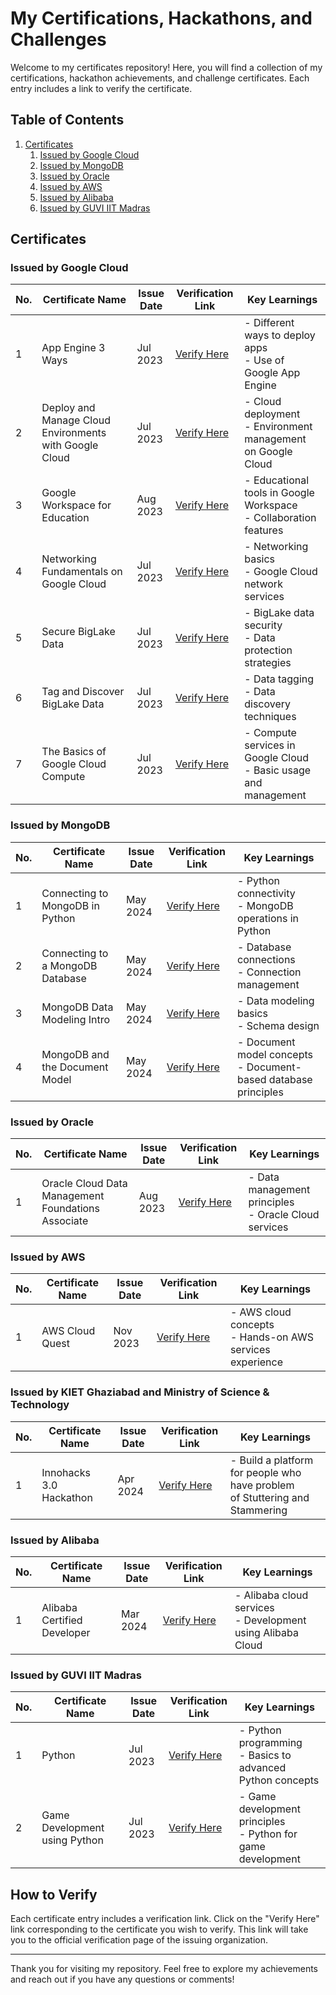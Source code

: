 # My Certifications, Hackathons, and Challenges

Welcome to my certificates repository! Here, you will find a collection of my certifications, hackathon achievements, and challenge certificates. Each entry includes a link to verify the certificate.

## Table of Contents
1. [Certificates](#certificates)
    1. [Issued by Google Cloud](#issued-by-google-cloud)
    2. [Issued by MongoDB](#issued-by-mongodb)
    3. [Issued by Oracle](#issued-by-oracle)
    4. [Issued by AWS](#issued-by-aws)
    5. [Issued by Alibaba](#issued-by-alibaba)
    6. [Issued by GUVI IIT Madras](#issued-by-guvi-iit-madras)

## Certificates

### Issued by Google Cloud
| No. | Certificate Name                                    | Issue Date | Verification Link                           | Key Learnings                                                            |
|-----|-----------------------------------------------------|------------|--------------------------------------------|--------------------------------------------------------------------------|
| 1   | App Engine 3 Ways                                   | Jul 2023   | [Verify Here](https://www.cloudskillsboost.google/public_profiles/74f02414-fac6-4188-b128-31575ba8d786/badges/4474516)           | - Different ways to deploy apps<br>- Use of Google App Engine            |
| 2   | Deploy and Manage Cloud Environments with Google Cloud | Jul 2023   | [Verify Here](https://www.cloudskillsboost.google/public_profiles/74f02414-fac6-4188-b128-31575ba8d786/badges/4504668)          | - Cloud deployment<br>- Environment management on Google Cloud          |
| 3   | Google Workspace for Education                      | Aug 2023   | [Verify Here](https://www.cloudskillsboost.google/public_profiles/74f02414-fac6-4188-b128-31575ba8d786/badges/4527368)           | - Educational tools in Google Workspace<br>- Collaboration features     |
| 4   | Networking Fundamentals on Google Cloud             | Jul 2023   | [Verify Here](https://www.cloudskillsboost.google/public_profiles/74f02414-fac6-4188-b128-31575ba8d786/badges/4500155)           | - Networking basics<br>- Google Cloud network services                  |
| 5   | Secure BigLake Data                                 | Jul 2023   | [Verify Here](https://www.cloudskillsboost.google/public_profiles/74f02414-fac6-4188-b128-31575ba8d786/badges/4491819)           | - BigLake data security<br>- Data protection strategies                 |
| 6   | Tag and Discover BigLake Data                       | Jul 2023   | [Verify Here](https://www.cloudskillsboost.google/public_profiles/74f02414-fac6-4188-b128-31575ba8d786/badges/4492309)           | - Data tagging<br>- Data discovery techniques                           |
| 7   | The Basics of Google Cloud Compute                  | Jul 2023   | [Verify Here](https://www.cloudskillsboost.google/public_profiles/74f02414-fac6-4188-b128-31575ba8d786/badges/4500123)           | - Compute services in Google Cloud<br>- Basic usage and management      |

### Issued by MongoDB
| No. | Certificate Name                        | Issue Date | Verification Link                           | Key Learnings                                                       |
|-----|-----------------------------------------|------------|--------------------------------------------|---------------------------------------------------------------------|
| 1   | Connecting to MongoDB in Python         | May 2024   | [Verify Here](https://learn.mongodb.com/c/wFmfsJ5AT4W2YJxJ5FeVFQ)           | - Python connectivity<br>- MongoDB operations in Python            |
| 2   | Connecting to a MongoDB Database        | May 2024   | [Verify Here](https://learn.mongodb.com/c/A2zppxZUShaRQSrSE_UNXA)           | - Database connections<br>- Connection management                  |
| 3   | MongoDB Data Modeling Intro             | May 2024   | [Verify Here](https://learn.mongodb.com/c/ZDIAWph9Tx2WqqyB2lVbIw)          | - Data modeling basics<br>- Schema design                          |
| 4   | MongoDB and the Document Model          | May 2024   | [Verify Here](https://learn.mongodb.com/c/Nzpq2Q--QjSYRUImDYEODA)          | - Document model concepts<br>- Document-based database principles  |

### Issued by Oracle
| No. | Certificate Name                                     | Issue Date | Verification Link                           | Key Learnings                                                    |
|-----|------------------------------------------------------|------------|--------------------------------------------|------------------------------------------------------------------|
| 1   | Oracle Cloud Data Management Foundations Associate   | Aug 2023   | [Verify Here]()          | - Data management principles<br>- Oracle Cloud services         |

### Issued by AWS
| No. | Certificate Name                    | Issue Date | Verification Link                           | Key Learnings                                                     |
|-----|-------------------------------------|------------|--------------------------------------------|-------------------------------------------------------------------|
| 1   | AWS Cloud Quest                     | Nov 2023   | [Verify Here](verification_link13)          | - AWS cloud concepts<br>- Hands-on AWS services experience        |

### Issued by KIET Ghaziabad and Ministry of Science & Technology
| No. | Certificate Name                    | Issue Date | Verification Link                           | Key Learnings                                                     |
|-----|-------------------------------------|------------|--------------------------------------------|-------------------------------------------------------------------|
| 1   | Innohacks 3.0 Hackathon         | Apr 2024   | [Verify Here](https://certificate.givemycertificate.com/c/98f404e2-a4cc-4fd2-a31a-640dfdae54be)          | - Build a platform for people who have problem <br> of Stuttering and Stammering    |

### Issued by Alibaba
| No. | Certificate Name                    | Issue Date | Verification Link                           | Key Learnings                                                     |
|-----|-------------------------------------|------------|--------------------------------------------|-------------------------------------------------------------------|
| 1   | Alibaba Certified Developer         | Mar 2024   | [Verify Here](verification_link14)          | - Alibaba cloud services<br>- Development using Alibaba Cloud     |

### Issued by GUVI IIT Madras
| No. | Certificate Name                    | Issue Date | Verification Link                           | Key Learnings                                                    |
|-----|-------------------------------------|------------|--------------------------------------------|------------------------------------------------------------------|
| 1   | Python                              | Jul 2023   | [Verify Here](https://www.guvi.in/verify-certificate?id=1K17hoN97iG697688p)          | - Python programming<br>- Basics to advanced Python concepts    |
| 2   | Game Development using Python       | Jul 2023   | [Verify Here](https://www.guvi.in/verify-certificate?id=2598s431656cEt2CI0&course=pygame_english)          | - Game development principles<br>- Python for game development  |

## How to Verify

Each certificate entry includes a verification link. Click on the "Verify Here" link corresponding to the certificate you wish to verify. This link will take you to the official verification page of the issuing organization.

---

Thank you for visiting my repository. Feel free to explore my achievements and reach out if you have any questions or comments!
